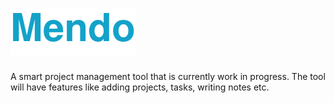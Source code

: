 # ![alt text](mendo.png "Title")
A smart project management tool that is currently work in progress. The tool will have features like adding projects, tasks, writing notes etc.
